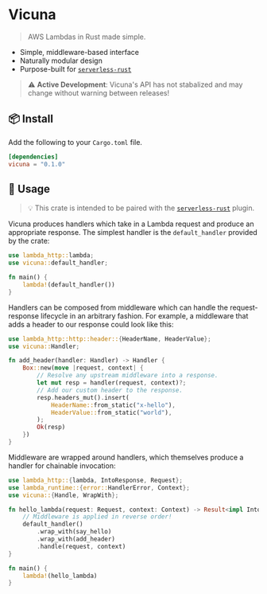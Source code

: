 # Vicuna

> AWS Lambdas in Rust made simple. 

- Simple, middleware-based interface
- Naturally modular design
- Purpose-built for [`serverless-rust`](https://www.npmjs.com/package/serverless-rust)

> ⚠️ **Active Development**: Vicuna's API has not stabalized and may change without warning between releases!

## 📦 Install

Add the following to your `Cargo.toml` file.

```toml
[dependencies]
vicuna = "0.1.0"
```

## 🤸 Usage

> 💡 This crate is intended to be paired with the [`serverless-rust`](https://www.npmjs.com/package/serverless-rust) plugin.

Vicuna produces handlers which take in a Lambda request and produce an
appropriate response. The simplest handler is the `default_handler` provided by
the crate:

```rust
use lambda_http::lambda;
use vicuna::default_handler;

fn main() {
    lambda!(default_handler())
}
```

Handlers can be composed from middleware which can handle the request-response
lifecycle in an arbitrary fashion. For example, a middleware that adds a
header to our response could look like this:

```rust
use lambda_http::http::header::{HeaderName, HeaderValue};
use vicuna::Handler;

fn add_header(handler: Handler) -> Handler {
    Box::new(move |request, context| {
        // Resolve any upstream middleware into a response.
        let mut resp = handler(request, context)?;
        // Add our custom header to the response.
        resp.headers_mut().insert(
            HeaderName::from_static("x-hello"),
            HeaderValue::from_static("world"),
        );
        Ok(resp)
    })
}
```

Middleware are wrapped around handlers, which themselves produce a handler for
chainable invocation:

```rust
use lambda_http::{lambda, IntoResponse, Request};
use lambda_runtime::{error::HandlerError, Context};
use vicuna::{Handle, WrapWith};

fn hello_lambda(request: Request, context: Context) -> Result<impl IntoResponse, HandlerError> {
    // Middleware is applied in reverse order!
    default_handler()
        .wrap_with(say_hello)
        .wrap_with(add_header)
        .handle(request, context)
}

fn main() {
    lambda!(hello_lambda)
}
```
